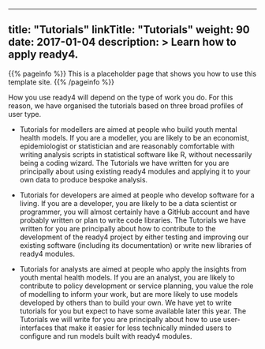 
---
title: "Tutorials"
linkTitle: "Tutorials"
weight: 90
date: 2017-01-04
description: >
  Learn how to apply ready4.
---

{{% pageinfo %}}
This is a placeholder page that shows you how to use this template site.
{{% /pageinfo %}}

How you use ready4 will depend on the type of work you do. For this reason, we have organised the tutorials based on three broad profiles of user type. 

* Tutorials for modellers are aimed at people who build youth mental health models. If you are a modeller, you are likely to be an economist, epidemiologist or statistician and are reasonably comfortable with writing analysis scripts in statistical software like R, without necessarily being a coding wizard. The Tutorials we have written for you are principally about using existing ready4 modules and applying it to your own data to produce bespoke analysis.

* Tutorials for developers are aimed at people who develop software for a living. If you are a developer, you are likely to be a data scientist or programmer, you will almost certainly have a GitHub account and have probably written or plan to write code libraries. The Tutorials we have written for you are principally about how to contribute to the development of the ready4 project by either testing and improving our existing software (including its documentation) or write new libraries of ready4 modules.

* Tutorials for analysts are aimed at people who apply the insights from youth mental health models. If you are an analyst, you are likely to contribute to policy development or service planning, you value the role of modelling to inform your work, but are more likely to use models developed by others than to build your own. We have yet to write tutorials for you but expect to have some available later this year. The Tutorials we will write for you are principally about how to use user-interfaces that make it easier for less technically minded users to configure and run models built with ready4 modules.

